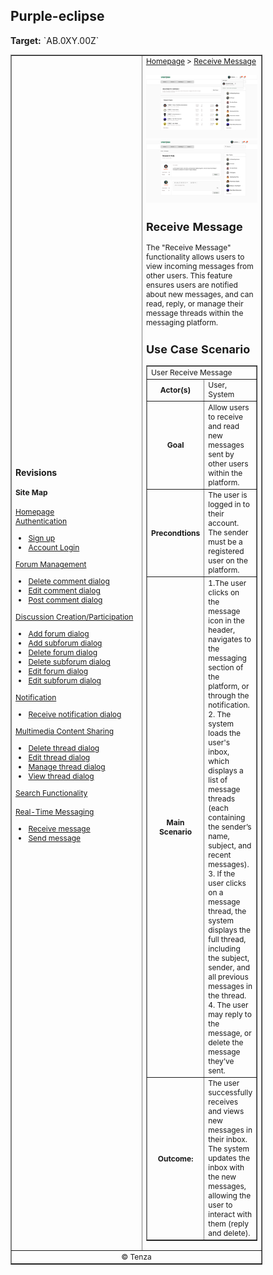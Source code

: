 
<h2>Purple-eclipse</h2>
<p><strong>Target:</strong> `AB.0XY.00Z`</p>

<table border="1" cellpadding="0" cellspacing="0" style="width: 80%; font-size: 12px;">
    <tr style="width: 70%;">
        <td>
            <h3>Revisions</h3>
            <h4 style="list-style-type: none; padding-left: 0;">Site Map</h4>
            <a href="../homepage/homepage.md">Homepage</a>
            <br>
            <a href="../authenticate-user/account-signup.md">Authentication</a>
            <ul>
                <li><a href="../authenticate-user/account-signup.md">Sign up</a></li>
                <li><a href="../authenticate-user/account-login.md">Account Login</a></li>
            </ul>
            <a href="delete-comment.md">Forum Management</a>
            <ul>
                <li><a href="../manage-comment/delete-comment.md">Delete comment dialog</a></li>
                <li><a href="../manage-comment/edit-comment.md">Edit comment dialog</a></li>
                <li><a href="../manage-comment/post-comment.md">Post comment dialog</a></li>
            </ul>
            <a href="../manage-forum/add-forum.md">Discussion Creation/Participation</a>
            <ul>
                <li><a href="../manage-forumadd-forum.md">Add forum dialog</a></li>
                <li><a href="../manage-forum/add-subforum.md">Add subforum dialog</a></li>
                <li><a href="../manage-forum/delete-forum.md">Delete forum dialog</a></li>
                <li><a href="../manage-forum/delete-subforum.md">Delete subforum dialog</a></li>
                <li><a href="../manage-forum/edit-forum.md">Edit forum dialog</a></li>
                <li><a href="../manage-forum/edit-subforum.md">Edit subforum dialog</a></li>
            </ul>
            <a href="../manage-notification/receive-notification.md">Notification</a>
            <ul>
                <li><a href="../manage-notification/receive-notification.md">Receive notification dialog</a></li>
            </ul>
            <a href="../manage-thread/delete-thread.md">Multimedia Content Sharing</a>
            <ul>
                <li><a href="../manage-thread/delete-thread.md">Delete thread dialog</a></li>
                <li><a href="../manage-thread/edit-thread.md">Edit thread dialog</a></li>
                <li><a href="../manage-thread/manage-thread.md">Manage thread dialog</a></li>
                <li><a href="../manage-thread/view-thread.md">View thread dialog</a></li>
            </ul>
            <a href="">Search Functionality</a>
            <br><br>
            <a href="receive-message.md">Real-Time Messaging</a>
            <ul>
                <li><a href="receive-message.md">Receive message</a></li>
                <li><a href="send-message.md">Send message</a></li>
            </ul>
        </td>
        <td valign="top" style="width: 30%;">
            <a href="https://github.com/Davidty143/purple-eclipse/blob/main/docs/homepage/homepage.md">Homepage</a> &gt;
            <a href="https://github.com/Davidty143/purple-eclipse/tree/main/docs/manage-forum">Receive Message</a>
            <br><br>
            <img src="../../assets/receive_message1.png" alt="Receive Message" width="700"><br>
            <img src="../../assets/receive_message2.png" alt="Receive Message" width="700">
            <h2>Receive Message</h2>
            <p>The "Receive Message" functionality allows users to view incoming messages from other users. This feature ensures users are notified about new messages, and can read, reply, or manage their message threads within the messaging platform.
            </p>
            <h2>Use Case Scenario</h2>
            <table border="1">
                <tr>
                    <td colspan="2" align="left">
                      User Receive Message
                    </td>
                </tr>
                <tr>
                    <th>Actor(s)</th>
                    <td>User, System</td>
                </tr>
              <tr>
                <th>Goal</th>
                <td>Allow users to receive and read new messages sent by other users within the platform.</td>
              </tr>  
                <tr>
                    <th>Precondtions</th>
                    <td>
                         The user is logged in to their account.<br>
                         The sender must be a registered user on the platform.
                    </td>
                </tr>
                <tr>
                    <th>Main Scenario</th>
                    <td>
                        1.The user clicks on the message icon in the header, navigates to the messaging section of the platform, or through the notification.<br>
                        2. The system loads the user's inbox, which displays a list of message threads (each containing the sender’s name, subject, and recent messages).<br>
                        3. If the user clicks on a message thread, the system displays the full thread, including the subject, sender, and all previous messages in the thread.<br>
                        4. The user may reply to the message, or delete the message they’ve sent.
                        <br>            
                    </td>
                </tr>
                <tr>
                    <th>Outcome: </th>
                    <td>
                      The user successfully receives and views new messages in their inbox. The system updates the inbox with the new messages, allowing the user to interact with them (reply and delete).
                    </td>
                </tr>
            </table>   
          <tr>
              <td colspan="2" align="center">
                  © Tenza
              </td>
          </tr>
</table>



